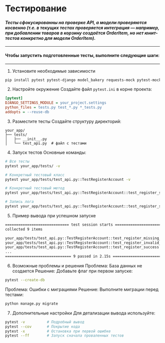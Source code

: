 # Тестирование
#### *Тесты сфокусированны на проверке API, а модели проверяются косвенно (т.е. в текущих тестах проверяется интеграция — например, при добавлении товаров в корзину создаётся OrderItem, но нет юнит-тестов конкретно для модели OrderItem).*
---
#### Чтобы запустить подготовленные тесты, выполните следующие шаги:
---

1. Установите необходимые зависимости
```bash
pip install pytest pytest-django model_bakery requests-mock pytest-mock
```
2. Настройте окружение
Создайте файл `pytest.ini` в корне проекта:
```ini
[pytest]
DJANGO_SETTINGS_MODULE = your_project.settings
python_files = tests.py test_*.py *_tests.py
addopts = --reuse-db
```
3. Разместите тесты
Создайте структуру директорий:
```
your_app/
├── tests/
│   ├── __init__.py
│   └── test_api.py  # файл с тестами
```
4. Запуск тестов
Основные команды:
```bash
# Все тесты
pytest your_app/tests/ -v

# Конкретный тестовый класс
pytest your_app/tests/test_api.py::TestRegisterAccount -v

# Конкретный тестовый метод
pytest your_app/tests/test_api.py::TestRegisterAccount::test_register_success -v

# Запись лога
pytest your_app/tests/test_api.py::TestRegisterAccount::test_register_success -v --log-cli-level=INFO
```
5. Пример вывода при успешном запуске
```bash
============================= test session starts ==============================
collected 9 items

your_app/tests/test_api.py::TestRegisterAccount::test_register_missing_fields PASSED
your_app/tests/test_api.py::TestRegisterAccount::test_register_invalid_password PASSED
your_app/tests/test_api.py::TestRegisterAccount::test_register_success PASSED
...
============================== 9 passed in 2.15s ===============================
```
6. Возможные проблемы и решения
Проблема: База данных не создается
Решение: Добавьте флаг при первом запуске:

```bash
pytest --create-db
````
Проблема: Ошибки с миграциями
Решение: Выполните миграции перед тестами:
```bash
python manage.py migrate
```
7. Дополнительные настройки
Для детализации вывода используйте:
```bash
pytest -v          # Подробный вывод
pytest --cov       # Покрытие кода
pytest -x          # Остановка при первой ошибке
pytest --ff        # Запуск сначала проваленных тестов
```